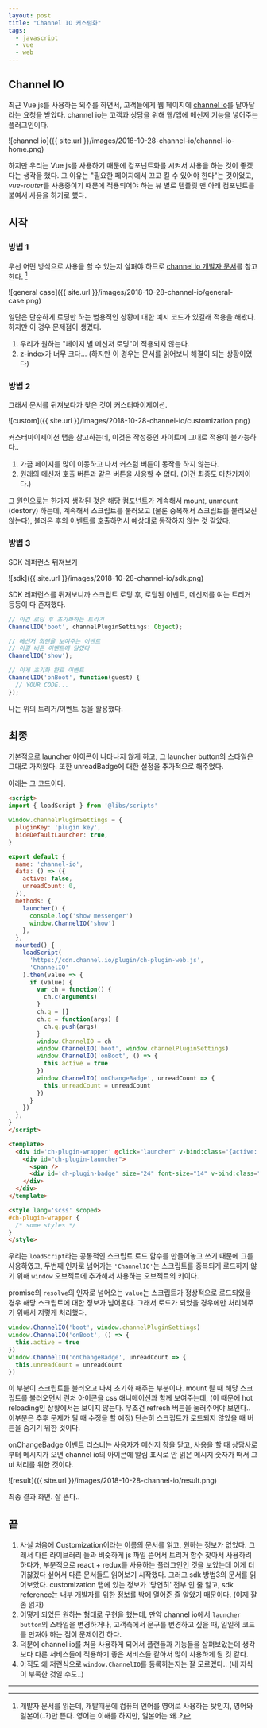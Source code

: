 ```yaml
---
layout: post
title: "Channel IO 커스텀화"
tags:
  - javascript
  - vue
  - web
---
```


## Channel IO

최근 Vue js를 사용하는 외주를 하면서, 고객들에게 웹 페이지에 [channel io](https://channel.io/ko)를 달아달라는 요청을 받았다. channel io는 고객과 상담을 위해 웹/앱에 메신저 기능을 넣어주는 플러그인이다.

![channel io]({{ site.url }}/images/2018-10-28-channel-io/channel-io-home.png)

하지만 우리는 Vue js를 사용하기 때문에 컴포넌트화를 시켜서 사용을 하는 것이 좋겠다는 생각을 했다. 그 이유는 "필요한 페이지에서 끄고 킬 수 있어야 한다"는 것이었고, *vue-router*를 사용중이기 때문에 적용되어야 하는 뷰 별로 템플릿 맨 아래 컴포넌트를 붙여서 사용을 하기로 헀다.

## 시작

### 방법 1

우선 어떤 방식으로 사용을 할 수 있는지 살펴야 하므로 [channel io 개발자 문서](https://developers.channel.io/docs)를 참고한다. [^1]

![general case]({{ site.url }}/images/2018-10-28-channel-io/general-case.png)

일단은 단순하게 로딩만 하는 범용적인 상황에 대한 예시 코드가 있길래 적용을 해봤다. 하지만 이 경우 문제점이 생겼다.

1. 우리가 원하는 "페이지 별 메신저 로딩"이 적용되지 않는다.
2. z-index가 너무 크다... (하지만 이 경우는 문서를 읽어보니 해결이 되는 상황이었다)

### 방법 2

그래서 문서를 뒤져보다가 찾은 것이 커스터마이제이션.

![custom]({{ site.url }}/images/2018-10-28-channel-io/customization.png)

커스터마이제이션 탭을 참고하는데, 이것은 작성중인 사이트에 그대로 적용이 불가능하다..

1. 가끔 페이지를 많이 이동하고 나서 커스텀 버튼이 동작을 하지 않는다.
2. 원래의 메신저 호출 버튼과 같은 버튼을 사용할 수 없다. (이건 최종도 마찬가지이다.)

그 원인으로는 한가지 생각된 것은 해당 컴포넌트가 계속해서 mount, unmount (destory) 하는데, 계속해서 스크립트를 불러오고 (물론 중복해서 스크립트를 불러오진 않는다), 불러온 후의 이벤트를 호출하면서 예상대로 동작하지 않는 것 같았다. 

### 방법 3

SDK 레퍼런스 뒤져보기

![sdk]({{ site.url }}/images/2018-10-28-channel-io/sdk.png)

SDK 레퍼런스를 뒤져보니까 스크립트 로딩 후, 로딩된 이벤트, 메신저를 여는 트리거 등등이 다 존재했다.

```javascript
// 이건 로딩 후 초기화하는 트리거
ChannelIO('boot', channelPluginSettings: Object);

// 메신저 화면을 보여주는 이벤트
// 이걸 버튼 이벤트에 달았다
ChannelIO('show');

// 이게 초기화 완료 이벤트
ChannelIO('onBoot', function(guest) {
  // YOUR CODE...
});
```

나는 위의 트리거/이벤트 등을 활용했다.

## 최종

기본적으로 launcher 아이콘이 나타나지 않게 하고, 그 launcher button의 스타일은 그대로 가져왔다. 또한 unreadBadge에 대한 설정을 추가적으로 해주었다.

아래는 그 코드이다.

```html
<script>
import { loadScript } from '@libs/scripts'

window.channelPluginSettings = {
  pluginKey: 'plugin key',
  hideDefaultLauncher: true,
}

export default {
  name: 'channel-io',
  data: () => ({
    active: false,
    unreadCount: 0,
  }),
  methods: {
    launcher() {
      console.log('show messenger')
      window.ChannelIO('show')
    },
  },
  mounted() {
    loadScript(
      'https://cdn.channel.io/plugin/ch-plugin-web.js',
      'ChannelIO'
    ).then(value => {
      if (value) {
        var ch = function() {
          ch.c(arguments)
        }
        ch.q = []
        ch.c = function(args) {
          ch.q.push(args)
        }
        window.ChannelIO = ch
        window.ChannelIO('boot', window.channelPluginSettings)
        window.ChannelIO('onBoot', () => {
          this.active = true
        })
        window.ChannelIO('onChangeBadge', unreadCount => {
          this.unreadCount = unreadCount
        })
      }
    })
  },
}
</script>

<template>
  <div id='ch-plugin-wrapper' @click="launcher" v-bind:class="{active: active}">
    <div id="ch-plugin-launcher">
      <span />
      <div id='ch-plugin-badge' size="24" font-size="14" v-bind:class="{active: unreadCount > 0}">{{ unreadCount }}</div>
    </div>
  </div>
</template>

<style lang='scss' scoped>
#ch-plugin-wrapper {
  /* some styles */
}
</style>
```

우리는 `loadScript`라는 공통적인 스크립트 로드 함수를 만들어놓고 쓰기 때문에 그를 사용하였고, 두번째 인자로 넘어가는 `'ChannelIO'`는 스크립트를 중복되게 로드하지 않기 위해 `window` 오브젝트에 추가해서 사용하는 오브젝트의 키이다. 

promise의 `resolve`의 인자로 넘어오는 `value`는 스크립트가 정상적으로 로드되었을 경우 해당 스크립트에 대한 정보가 넘어온다. 그래서 로드가 되었을 경우에만 처리해주기 위해서 저렇게 처리했다. 

```javascript
window.ChannelIO('boot', window.channelPluginSettings)
window.ChannelIO('onBoot', () => {
  this.active = true
})
window.ChannelIO('onChangeBadge', unreadCount => {
  this.unreadCount = unreadCount
})
```

이 부분이 스크립트를 불러오고 나서 초기화 해주는 부분이다. mount 될 때 해당 스크립트를 불러오면서 런처 아이콘을 css 애니메이션과 함께 보여주는데, (이 때문에 hot reloading인 상황에서는 보이지 않는다. 무조건 refresh 버튼을 눌러주어야 보인다.. 이부분은 추후 문제가 될 때 수정을 할 예정) 단순히 스크립트가 로드되지 않았을 때 버튼을 숨기기 위한 것이다. 

onChangeBadge 이벤트 리스너는 사용자가 메신저 창을 닫고, 사용을 할 때 상담사로부터 메시지가 오면 channel io의 아이콘에 알림 표시로 안 읽은 메시지 숫자가 떠서 그 ui 처리를 위한 것이다.

![result]({{ site.url }}/images/2018-10-28-channel-io/result.png)

최종 결과 화면. 잘 뜬다..

## 끝

1. 사실 처음에 Customization이라는 이름의 문서를 읽고, 원하는 정보가 없었다. 그래서 다른 라이브러리 들과 비슷하게 js 파일 뜯어서 트리거 함수 찾아서 사용하려 하다가, 부분적으로 react + redux를 사용하는 플러그인인 것을 보았는데 이게 더 귀찮겠다 싶어서 다른 문서들도 읽어보기 시작했다. 그러고 sdk 방법3의 문서를 읽어보았다. customization 탭에 있는 정보가 '당연히' 전부 인 줄 알고, sdk reference는 내부 개발자를 위한 정보를 밖에 열어준 줄 알았기 때문이다. (이제 잘 좀 읽자)
2. 어떻게 되었든 원하는 형태로 구현을 했는데, 만약 channel io에서 `launcher button`의 스타일을 변경하거나, 고객측에서 문구를 변경하고 싶을 때, 일일히 코드를 만져야 하는 점이 문제이긴 하다.
3. 덕분에 channel io를 처음 사용하게 되어서 플랜들과 기능들을 살펴보았는데 생각보다 다른 서비스들에 적용하기 좋은 서비스들 같아서 많이 사용하게 될 것 같다.
4. 아직도 왜 저런식으로 `window.ChannelIO`를 등록하는지는 잘 모르겠다.. (내 지식이 부족한 것일 수도..)

---

[^1]: 개발자 문서를 읽는데, 개발때문에 컴퓨터 언어를 영어로 사용하는 탓인지, 영어와 일본어(..?)만 뜬다. 영어는 이해를 하지만, 일본어는 왜..?
